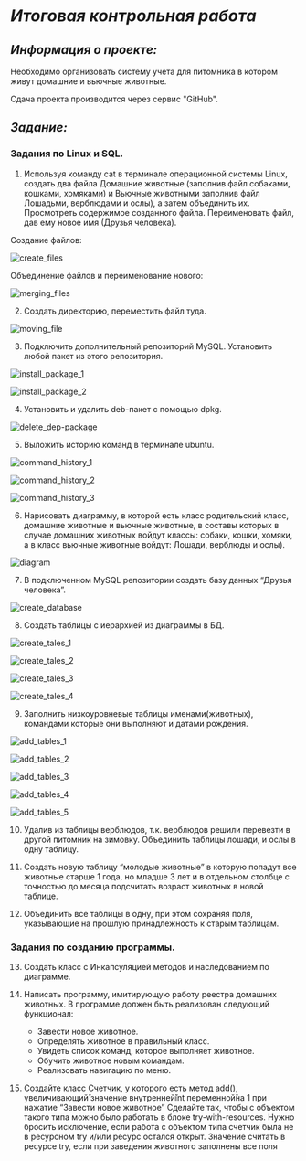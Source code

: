 # *Итоговая контрольная работа*

## *Информация о проекте:*

Необходимо организовать систему учета для питомника в котором живут
домашние и вьючные животные.

Сдача проекта производится через сервис "GitHub".

## *Задание:*

### Задания по Linux и SQL.

1. Используя команду cat в терминале операционной системы Linux, создать
два файла Домашние животные (заполнив файл собаками, кошками,
хомяками) и Вьючные животными заполнив файл Лошадьми, верблюдами и
ослы), а затем объединить их. Просмотреть содержимое созданного файла.
Переименовать файл, дав ему новое имя (Друзья человека).

Создание файлов:

![create_files](https://github.com/daniil-koblov/Control_work_on_specialization/blob/main/image/task_one_i_1.png?raw=true)

Объединение файлов и переименование нового:

![merging_files](https://github.com/daniil-koblov/Control_work_on_specialization/blob/main/image/task_one_i_2.png?raw=true)

2. Создать директорию, переместить файл туда.

![moving_file](https://github.com/daniil-koblov/Control_work_on_specialization/blob/main/image/task_two_i_1.png?raw=true)

3. Подключить дополнительный репозиторий MySQL. Установить любой пакет
из этого репозитория.

![install_package_1](https://github.com/daniil-koblov/Control_work_on_specialization/blob/main/image/task_three_i_1.png?raw=true)

![install_package_2](https://github.com/daniil-koblov/Control_work_on_specialization/blob/main/image/task_three_i_2.png?raw=true)

4. Установить и удалить deb-пакет с помощью dpkg.

![delete_dep-package](https://github.com/daniil-koblov/Control_work_on_specialization/blob/main/image/task_four_i_1.png?raw=true)

5. Выложить историю команд в терминале ubuntu.

![command_history_1](https://github.com/daniil-koblov/Control_work_on_specialization/blob/main/image/task_five_i_1.png?raw=true)

![command_history_2](https://github.com/daniil-koblov/Control_work_on_specialization/blob/main/image/task_five_i_2.png?raw=true)

![command_history_3](https://github.com/daniil-koblov/Control_work_on_specialization/blob/main/image/task_five_i_3.png?raw=true)

6. Нарисовать диаграмму, в которой есть класс родительский класс, домашние
животные и вьючные животные, в составы которых в случае домашних
животных войдут классы: собаки, кошки, хомяки, а в класс вьючные животные
войдут: Лошади, верблюды и ослы).

![diagram](https://github.com/daniil-koblov/Control_work_on_specialization/blob/main/image/task_six_i_1.png?raw=true)

7. В подключенном MySQL репозитории создать базу данных “Друзья
человека”.

![create_database](https://github.com/daniil-koblov/Control_work_on_specialization/blob/main/image/task_seven_i_1.png?raw=true)

8. Создать таблицы с иерархией из диаграммы в БД.

![create_tales_1](https://github.com/daniil-koblov/Control_work_on_specialization/blob/main/image/task_eight_i_1.png?raw=true)

![create_tales_2](https://github.com/daniil-koblov/Control_work_on_specialization/blob/main/image/task_eight_i_2.png?raw=true)

![create_tales_3](https://github.com/daniil-koblov/Control_work_on_specialization/blob/main/image/task_eight_i_3.png?raw=true)

![create_tales_4](https://github.com/daniil-koblov/Control_work_on_specialization/blob/main/image/task_eight_i_4.png?raw=true)

9. Заполнить низкоуровневые таблицы именами(животных), командами
которые они выполняют и датами рождения.

![add_tables_1](https://github.com/daniil-koblov/Control_work_on_specialization/blob/main/image/task_nine_i_1.png?raw=true)

![add_tables_2](https://github.com/daniil-koblov/Control_work_on_specialization/blob/main/image/task_nine_i_2.png?raw=true)

![add_tables_3](https://github.com/daniil-koblov/Control_work_on_specialization/blob/main/image/task_nine_i_3.png?raw=true)

![add_tables_4](https://github.com/daniil-koblov/Control_work_on_specialization/blob/main/image/task_nine_i_4.png?raw=true)

![add_tables_5](https://github.com/daniil-koblov/Control_work_on_specialization/blob/main/image/task_nine_i_5.png?raw=true)

10. Удалив из таблицы верблюдов, т.к. верблюдов решили перевезти в другой
питомник на зимовку. Объединить таблицы лошади, и ослы в одну таблицу.

11. Создать новую таблицу “молодые животные” в которую попадут все
животные старше 1 года, но младше 3 лет и в отдельном столбце с точностью
до месяца подсчитать возраст животных в новой таблице.

12. Объединить все таблицы в одну, при этом сохраняя поля, указывающие на
прошлую принадлежность к старым таблицам.

### Задания по созданию программы.

13. Создать класс с Инкапсуляцией методов и наследованием по диаграмме.

14. Написать программу, имитирующую работу реестра домашних животных.
В программе должен быть реализован следующий функционал:

    * Завести новое животное.
    * Определять животное в правильный класс.
    * Увидеть список команд, которое выполняет животное.
    * Обучить животное новым командам.
    * Реализовать навигацию по меню.

15. Создайте класс Счетчик, у которого есть метод add(), увеличивающий̆
значение внутренней̆int переменной̆на 1 при нажатие “Завести новое
животное” Сделайте так, чтобы с объектом такого типа можно было работать в
блоке try-with-resources. Нужно бросить исключение, если работа с объектом
типа счетчик была не в ресурсном try и/или ресурс остался открыт. Значение
считать в ресурсе try, если при заведения животного заполнены все поля